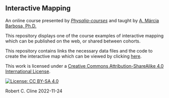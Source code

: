 ## Interactive Mapping  
An online course presented by [*Physalia-courses*](https://www.physalia-courses.org/courses-workshops/) and taught by [A. Márcia Barbosa, Ph.D.](https://scholar.google.com/citations?hl=pt-BR&user=66awMnEAAAAJ&view_op=list_works&sortby=pubdate&fbclid=IwAR38_pQT4lJJzMLNDwPzzPn5qUYGmgXixCR3vl65SlNfh5qizCQx3ewf95Y)

This repository displays one of the course examples of interactive mapping which can be published on the web, or shared between cohorts.  


This repository contains links the necessary data files and the code to create the interactive map which can be viewed by clicking [here](https://rccline.github.io/interactivemaps/  ).


This work is licensed under a [Creative Commons Attribution-ShareAlike 4.0 International License](https://creativecommons.org/licenses/by-sa/4.0/).

[![License: CC BY-SA 4.0](https://licensebuttons.net/l/by-sa/4.0/80x15.png)](https://creativecommons.org/licenses/by-sa/4.0/) 

Robert C. Cline 2022-11-24


